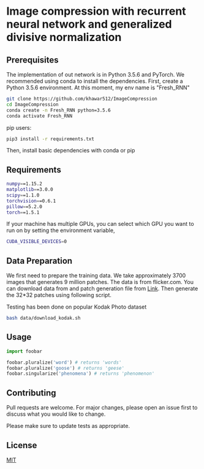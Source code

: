 # Image compression with recurrent neural network and generalized divisive normalization



## Prerequisites
The implementation of out network is in Python 3.5.6 and PyTorch. We recommended using conda to install the dependencies. First, create a Python 3.5.6 environment. At this moment, my env name is "Fresh_RNN"

```bash
git clone https://github.com/khawar512/ImageCompression
cd ImageCompression
conda create -n Fresh_RNN python=3.5.6    
conda activate Fresh_RNN
```
pip users:

```bash
pip3 install -r requirements.txt
```

Then, install basic dependencies with conda or pip

## Requirements

```bash
numpy==1.15.2
matplotlib==3.0.0
scipy==1.1.0
torchvision==0.6.1
pillow==5.2.0
torch==1.5.1
```
If your machine has multiple GPUs, you can select which GPU you want to run on by setting the environment variable, 

```bash
CUDA_VISIBLE_DEVICES=0
```

## Data Preparation
We first need to prepare the training data. We take approximately 3700 images that generates 9 million patches. The data is from flicker.com. You can download data from and patch generation file from [Link](https://github.com/liujiaheng/CompressionData). Then generate the 32*32 patches using following script.

Testing has been done on popular Kodak Photo dataset
```bash
bash data/download_kodak.sh
```


## Usage

```python
import foobar

foobar.pluralize('word') # returns 'words'
foobar.pluralize('goose') # returns 'geese'
foobar.singularize('phenomena') # returns 'phenomenon'
```

## Contributing
Pull requests are welcome. For major changes, please open an issue first to discuss what you would like to change.

Please make sure to update tests as appropriate.

## License
[MIT](https://choosealicense.com/licenses/mit/)
